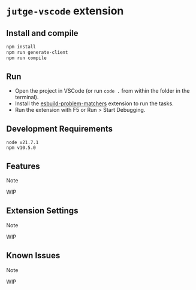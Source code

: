 # `jutge-vscode` extension

## Install and compile

```bash
npm install
npm run generate-client
npm run compile
```

## Run

- Open the project in VSCode (or run `code .` from within the folder in the terminal).
- Install the [esbuild-problem-matchers](https://marketplace.visualstudio.com/items?itemName=connor4312.esbuild-problem-matchers) extension to run the tasks.
- Run the extension with F5 or Run > Start Debugging.

## Development Requirements

```
node v21.7.1
npm v10.5.0
```

## Features

> [!NOTE]
> WIP

## Extension Settings

> [!NOTE]
> WIP

## Known Issues

> [!NOTE]
> WIP
